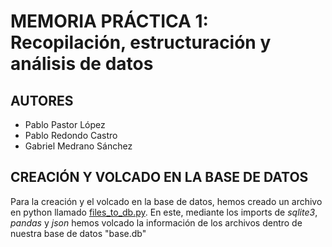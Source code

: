 # MEMORIA PRÁCTICA 1: Recopilación, estructuración y análisis de datos

## AUTORES
- Pablo Pastor López
- Pablo Redondo Castro
- Gabriel Medrano Sánchez

## CREACIÓN Y VOLCADO EN LA BASE DE DATOS

Para la creación y el volcado en la base de datos, hemos creado un archivo en python llamado [files_to_db.py](./database/files_to_db.py).
En este, mediante los imports de *sqlite3*, *pandas* y *json* hemos volcado la información de los archivos dentro de nuestra base de datos "base.db"

